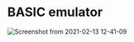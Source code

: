 # BASIC emulator

![Screenshot from 2021-02-13 12-41-09](https://user-images.githubusercontent.com/53329734/107840757-dd79dc00-6df8-11eb-9008-0179c5979672.png)
